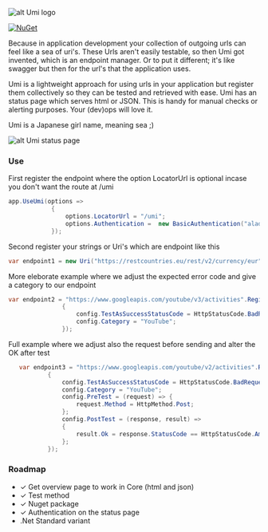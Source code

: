 ﻿![alt Umi logo](https://raw.githubusercontent.com/CasperCBroeren/Umi/master/Umi.Core/assets/logoUmi.png)

[![NuGet](https://img.shields.io/badge/Umi.Core-First%20release-green.svg)](https://www.nuget.org/packages/Umi.Core/1.0.0)

Because in application development your collection of outgoing urls can feel like a sea of uri's. These Urls aren't easily testable, so then Umi got invented, which is an endpoint manager. Or to put it different; it's like swagger but then for the url's that the application uses. 

Umi is a lightweight approach for using urls in your application but register them collectively so they can be tested and retrieved with ease. Umi has an status page which serves html or JSON. This is handy for manual checks or alerting purposes.  Your (dev)ops will love it.

Umi is a Japanese girl name, meaning sea ;)

![alt Umi status page](https://raw.githubusercontent.com/CasperCBroeren/Umi/master/screenshot1.png)

### Use
First register the endpoint where the option LocatorUrl is optional incase you don't want the route at /umi

```csharp
app.UseUmi(options =>
            {
                options.LocatorUrl = "/umi"; 
                options.Authentication =  new BasicAuthentication("aladin", "opensesame");
            });
```

Second register your strings or Uri's which are endpoint like this

 ```csharp
 var endpoint1 = new Uri("https://restcountries.eu/rest/v2/currency/eur").RegisterAsEndpoint();
```
More eleborate example where we adjust the expected error code and give a category to our endpoint
 ```csharp
 var endpoint2 = "https://www.googleapis.com/youtube/v3/activities".RegisterAsEndpoint(config =>
                {
                    config.TestAsSuccessStatusCode = HttpStatusCode.BadRequest;
                    config.Category = "YouTube";
                });
 ```
Full example where we adjust also the request before sending and alter the OK after test
 ```csharp
    var endpoint3 = "https://www.googleapis.com/youtube/v2/activities".RegisterAsEndpoint(config =>
            {
                config.TestAsSuccessStatusCode = HttpStatusCode.BadRequest;
                config.Category = "YouTube";
                config.PreTest = (request) => {
                    request.Method = HttpMethod.Post;
                };
                config.PostTest = (response, result) =>
                {
                    result.Ok = response.StatusCode == HttpStatusCode.Ambiguous || response.StatusCode == HttpStatusCode.Continue;
                };
            });
 ```
### Roadmap
- ✓ Get overview page to work in Core (html and json)
- ✓ Test method
- ✓ Nuget package
- ✓ Authentication on the status page 
- .Net Standard variant
